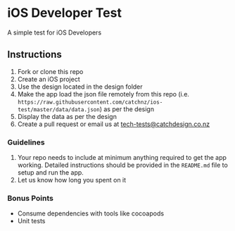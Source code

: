 # iOS Developer Test

A simple test for iOS Developers

## Instructions

1. Fork or clone this repo
2. Create an iOS project
3. Use the design located in the design folder
4. Make the app load the json file remotely from this repo (i.e. `https://raw.githubusercontent.com/catchnz/ios-test/master/data/data.json`) as per the design
5. Display the data as per the design
6. Create a pull request or email us at tech-tests@catchdesign.co.nz

### Guidelines

1. Your repo needs to include at minimum anything required to get the app working.  Detailed instructions should be provided in the `README.md` file to setup and run the app.
2. Let us know how long you spent on it

### Bonus Points

* Consume dependencies with tools like cocoapods
* Unit tests
